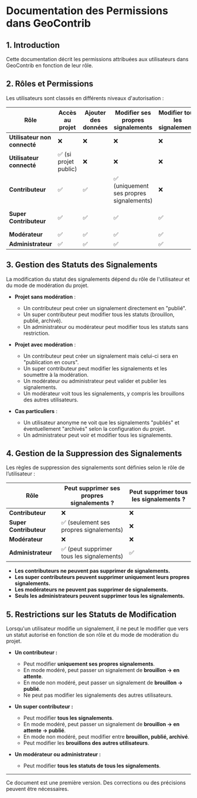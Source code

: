 # Documentation des Permissions dans GeoContrib

## 1. Introduction
Cette documentation décrit les permissions attribuées aux utilisateurs dans GeoContrib en fonction de leur rôle.

## 2. Rôles et Permissions
Les utilisateurs sont classés en différents niveaux d'autorisation :

| Rôle | Accès au projet | Ajouter des données | Modifier ses propres signalements | Modifier tous les signalements | Publier | Supprimer ses propres signalements | Supprimer tous les signalements | Modérer |
|------|---------------|----------------|--------------------------|----------------------|--------|--------------------------|----------------------|--------|
| **Utilisateur non connecté** | ❌ | ❌ | ❌ | ❌ | ❌ | ❌ | ❌ | ❌ |
| **Utilisateur connecté** | ✅ (si projet public) | ❌ | ❌ | ❌ | ❌ | ❌ | ❌ | ❌ |
| **Contributeur** | ✅ | ✅ | ✅ (uniquement ses propres signalements) | ❌ | ❌ | ❌ | ❌ | ❌ |
| **Super Contributeur** | ✅ | ✅ | ✅ | ✅ | ✅ | ✅ (seulement ses propres signalements) | ❌ | ❌ |
| **Modérateur** | ✅ | ✅ | ✅ | ✅ | ✅ | ❌ | ❌ | ✅ |
| **Administrateur** | ✅ | ✅ | ✅ | ✅ | ✅ | ✅ | ✅ | ✅ |

## 3. Gestion des Statuts des Signalements

La modification du statut des signalements dépend du rôle de l'utilisateur et du mode de modération du projet.

- **Projet sans modération** :
  - Un contributeur peut créer un signalement directement en "publié".
  - Un super contributeur peut modifier tous les statuts (brouillon, publié, archivé).
  - Un administrateur ou modérateur peut modifier tous les statuts sans restriction.

- **Projet avec modération** :
  - Un contributeur peut créer un signalement mais celui-ci sera en "publication en cours".
  - Un super contributeur peut modifier les signalements et les soumettre à la modération.
  - Un modérateur ou administrateur peut valider et publier les signalements.
  - Un modérateur voit tous les signalements, y compris les brouillons des autres utilisateurs.

- **Cas particuliers** :
  - Un utilisateur anonyme ne voit que les signalements "publiés" et éventuellement "archivés" selon la configuration du projet.
  - Un administrateur peut voir et modifier tous les signalements.

## 4. Gestion de la Suppression des Signalements

Les règles de suppression des signalements sont définies selon le rôle de l’utilisateur :

| Rôle | Peut supprimer ses propres signalements ? | Peut supprimer tous les signalements ? |
|------|--------------------------------|---------------------------------|
| **Contributeur** | ❌ | ❌ |
| **Super Contributeur** | ✅ (seulement ses propres signalements) | ❌ |
| **Modérateur** | ❌ | ❌ |
| **Administrateur** | ✅ (peut supprimer tous les signalements) | ✅ |

- **Les contributeurs ne peuvent pas supprimer de signalements.**
- **Les super contributeurs peuvent supprimer uniquement leurs propres signalements.**
- **Les modérateurs ne peuvent pas supprimer de signalements.**
- **Seuls les administrateurs peuvent supprimer tous les signalements.**

## 5. Restrictions sur les Statuts de Modification

Lorsqu'un utilisateur modifie un signalement, il ne peut le modifier que vers un statut autorisé en fonction de son rôle et du mode de modération du projet.

- **Un contributeur :**
  - Peut modifier **uniquement ses propres signalements**.
  - En mode modéré, peut passer un signalement de **brouillon → en attente**.
  - En mode non modéré, peut passer un signalement de **brouillon → publié**.
  - Ne peut pas modifier les signalements des autres utilisateurs.

- **Un super contributeur :**
  - Peut modifier **tous les signalements**.
  - En mode modéré, peut passer un signalement de **brouillon → en attente → publié**.
  - En mode non modéré, peut modifier entre **brouillon, publié, archivé**.
  - Peut modifier les **brouillons des autres utilisateurs**.

- **Un modérateur ou administrateur :**
  - Peut modifier **tous les statuts de tous les signalements**.

---

Ce document est une première version. Des corrections ou des précisions peuvent être nécessaires.